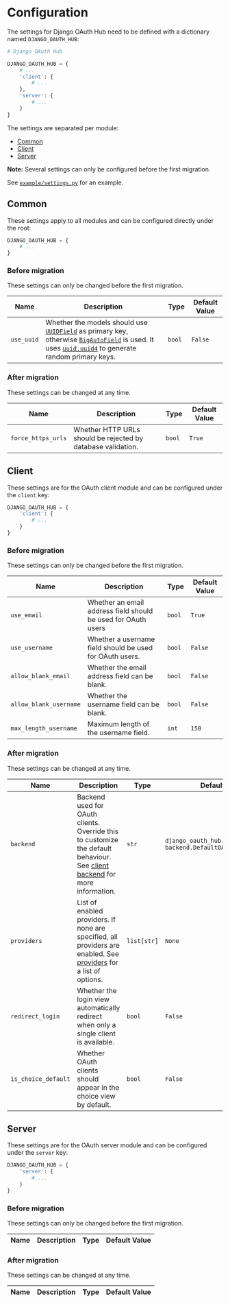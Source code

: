 # Configuration

The settings for Django OAuth Hub need to be defined with a dictionary named `DJANGO_OAUTH_HUB`:
```python
# Django OAuth Hub

DJANGO_OAUTH_HUB = {
    # ...
    'client': {
        # ...
    },
    'server': {
        # ...
    }
}
```

The settings are separated per module:
- [Common](#common)
- [Client](#client)
- [Server](#server)

**Note:** Several settings can only be configured before the first migration.

See [`example/settings.py`](../example/example/settings.py) for an example.

## Common
These settings apply to all modules and can be configured directly under the root:
```python
DJANGO_OAUTH_HUB = {
    # ...
}
```

### Before migration
These settings can only be changed before the first migration.

| Name       | Description                                                                                                                                                                                                                                                                                                                                                | Type   | Default Value |
|------------|------------------------------------------------------------------------------------------------------------------------------------------------------------------------------------------------------------------------------------------------------------------------------------------------------------------------------------------------------------|--------|---------------|
| `use_uuid` | Whether the models should use [`UUIDField`](https://docs.djangoproject.com/en/4.1/ref/models/fields/#uuidfield) as primary key, otherwise [`BigAutoField`](https://docs.djangoproject.com/en/4.1/ref/models/fields/#bigautofield) is used. It uses [`uuid.uuid4`](https://docs.python.org/3/library/uuid.html#uuid.uuid4) to generate random primary keys. | `bool` | `False`       |

### After migration
These settings can be changed at any time.

| Name               | Description                                                  | Type   | Default Value |
|--------------------|--------------------------------------------------------------|--------|---------------|
| `force_https_urls` | Whether HTTP URLs should be rejected by database validation. | `bool` | `True`        |

## Client
These settings are for the OAuth client module and can be configured under the `client` key:
```python
DJANGO_OAUTH_HUB = {
    'client': {
        # ...
    }
}
```

### Before migration
These settings can only be changed before the first migration.

| Name                   | Description                                                                                                                                                           | Type        | Default Value                                                            |
|------------------------|-----------------------------------------------------------------------------------------------------------------------------------------------------------------------|-------------|--------------------------------------------------------------------------|
| `use_email`            | Whether an email address field should be used for OAuth users                                                                                                         | `bool`      | `True`                                                                   |
| `use_username`         | Whether a username field should be used for OAuth users.                                                                                                              | `bool`      | `False`                                                                  |
 | `allow_blank_email`    | Whether the email address field can be blank.                                                                                                                         | `bool`      | `False`                                                                  |
| `allow_blank_username` | Whether the username field can be blank.                                                                                                                              | `bool`      | `False`                                                                  |
| `max_length_username`  | Maximum length of the username field.                                                                                                                                 | `int`       | `150`                                                                    |

### After migration
These settings can be changed at any time.

| Name                | Description                                                                                                                                     | Type        | Default Value                                                            |
|---------------------|-------------------------------------------------------------------------------------------------------------------------------------------------|-------------|--------------------------------------------------------------------------|
| `backend`           | Backend used for OAuth clients. Override this to customize the default behaviour. See [client backend](client/backend.md) for more information. | `str`       | `django_oauth_hub.oauth_client.`<br/>`backend.DefaultOAuthClientBackend` |
| `providers`         | List of enabled providers. If none are specified, all providers are enabled. See [providers](client/providers.md) for a list of options.        | `list[str]` | `None`                                                                   |
| `redirect_login`    | Whether the login view automatically redirect when only a single client is available.                                                           | `bool`      | `False`                                                                  |
| `is_choice_default` | Whether OAuth clients should appear in the choice view by default.                                                                              | `bool`      | `False`                                                                  |

## Server
These settings are for the OAuth server module and can be configured under the `server` key:
```python
DJANGO_OAUTH_HUB = {
    'server': {
        # ...
    }
}
```

### Before migration
These settings can only be changed before the first migration.

| Name | Description | Type | Default Value |
|------|-------------|------|---------------|

### After migration
These settings can be changed at any time.

| Name | Description | Type | Default Value |
|------|-------------|------|---------------|
